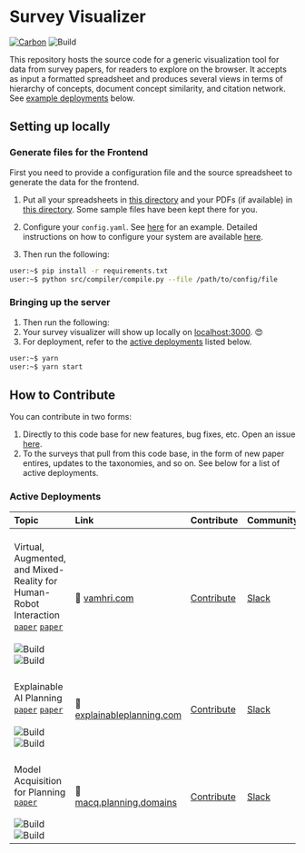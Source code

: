 # Survey Visualizer

[![Carbon](https://img.shields.io/badge/design-carbon-blue)](https://www.carbondesignsystem.com/)
![Build](https://github.com/TathagataChakraborti/survey-visualizer/actions/workflows/CI.yml/badge.svg)

This repository hosts the source code for a generic visualization tool for data from survey papers, for readers to explore on the browser.
It accepts as input a formatted spreadsheet and produces several views in terms of hierarchy of concepts,
document concept similarity, and citation network. See [example deployments](#active-deployments) below.

## Setting up locally

### Generate files for the Frontend

First you need to provide a configuration file and the source spreadsheet to generate the data for the frontend.

1. Put all your spreadsheets in [this directory](./src/compiler/data/) and your PDFs (if available) in [this directory](./src/compiler/pdfs/). Some sample files have been kept there for you.
2. Configure your `config.yaml`. See [here](./src/config.yaml) for an example. Detailed instructions on how to configure your system are available [here](./src/README.md).

3. Then run the following:

```bash
user:~$ pip install -r requirements.txt
user:~$ python src/compiler/compile.py --file /path/to/config/file
```

### Bringing up the server

1. Then run the following:
2. Your survey visualizer will show up locally on [localhost:3000](http://localhost:3000). 😍
3. For deployment, refer to the [active deployments](#active-deployments) listed below.

```bash
user:~$ yarn
user:~$ yarn start
```

## How to Contribute

You can contribute in two forms:

1. Directly to this code base for new features, bug fixes, etc. Open an issue [here](https://github.com/TathagataChakraborti/survey-visualizer/issues/new/choose).
2. To the surveys that pull from this code base, in the form of new paper entires, updates to the taxonomies, and so on. See below for a list of active deployments.

### Active Deployments

| Topic | Link | Contribute | Community |
| :-------------------------------------------------------------------------------------------------------------------------------------------------------------------------- | :------------------------------------------------ | :------------------------------------------------------------------------------------ | :------------------------------------------------------------------------------------------------------------------------------------------------------------------------------- |
| <br/> Virtual, Augmented, and Mixed-Reality for <br/> Human-Robot Interaction [`paper`](https://arxiv.org/abs/2202.11249) [`paper`](https://ieeexplore.ieee.org/document/8673071) <br/> <br/> ![Build](https://github.com/TathagataChakraborti/survey-visualizer/actions/workflows/vam-hri.yml/badge.svg) ![Build](https://github.com/TathagataChakraborti/survey-visualizer/actions/workflows/toby.yml/badge.svg) | 🔗 [vamhri.com](https://vamhri.com) | [Contribute](https://github.com/TathagataChakraborti/survey-visualizer/issues/new/choose) | [Slack](https://join.slack.com/t/vam-hri/shared_invite/zt-gjq1jtld-PzxfFywTi0qBF6CUX5julw) |
| <br/> Explainable AI Planning [`paper`](https://www.ijcai.org/Proceedings/2020/669) [`paper`](https://ojs.aaai.org//index.php/ICAPS/article/view/3463) <br/> <br/> ![Build](https://github.com/TathagataChakraborti/survey-visualizer/actions/workflows/xaip.yml/badge.svg) ![Build](https://github.com/TathagataChakraborti/survey-visualizer/actions/workflows/toby.yml/badge.svg) | 🔗 [explainableplanning.com](https://explainableplanning.com) | [Contribute](https://github.com/TathagataChakraborti/survey-visualizer/issues/new/choose) | [Slack](https://join.slack.com/t/xaip2021/shared_invite/zt-svdiylde-EwqOBkguynR6jKbi_UKDXA) |
| <br/> Model Acquisition for Planning [`paper`](https://drive.google.com/file/d/1WqO-PWbE7uhHVbSRnqGcJkQN2-Hpquh2/view?usp=sharing) <br/> <br/> ![Build](https://github.com/TathagataChakraborti/survey-visualizer/actions/workflows/macq.yml/badge.svg) ![Build](https://github.com/TathagataChakraborti/survey-visualizer/actions/workflows/toby.yml/badge.svg) | 🔗 [macq.planning.domains](https://macq.planning.domains) | [Contribute](https://github.com/QuMuLab/macq) | [Slack](https://join.slack.com/t/theplanningcommunity/shared_invite/enQtNjg0MTIzNTE3MTY4LTQ4YTRiNjhjNmVlNmEwMGMxOTQwNTZlYWM2YTk1YjdkZmIyMTU5MzRjZjYzOWYxMjJkNGM3YTM2MWI0MmM2MGY) |

<!--
## How to Cite

[`download paper`](https://drive.google.com/file/d/1-14v3IwVdNSau6r3_fkU24Rj7qjWWh-1/view?usp=sharing)

If you end up using this work, please remember to cite us as follows:

```
@inproceedings{toby,
 title={{TOBY: A tool for exploration of data from academic survey papers}},
 author={Tathagata Chakraborti and Jungkoo Kang and Christian Muise and Sarath Sreedhatan and Michael Walker and Daniel Szafir and Tom Williams},
 booktitle={Technical Report},
 year={2022}}
```
 -->

